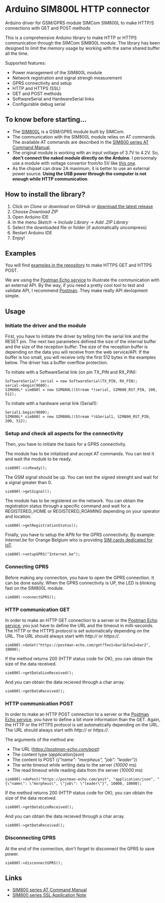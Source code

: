 # Arduino SIM800L HTTP connector
Arduino driver for GSM/GPRS module SIMCom SIM800L to make HTTP/S connections with GET and POST methods

This is a comprehensive Arduino library to make HTTP or HTTPS communication through the SIMCom SIM800L module. The library has been designed to limit the memory usage by working with the same shared buffer all the time.

Supported features:
 * Power management of the SIM800L module
 * Network registration and signal strengh measurement
 * GPRS connectivity and setup
 * HTTP and HTTPS (SSL)
 * GET and POST methods
 * SoftwareSerial and HardwareSerial links
 * Configurable debug serial

## To know before starting...
 * The [SIM800L](https://simcom.ee/modules/gsm-gprs/sim800/) is a GSM/GPRS module built by SIMCom.
 * The communication with the SIM800L module relies on AT commands. The available AT commands are described in the [SIM800 series AT Command Manual](extras/SIM800%20Series_AT%20Command%20Manual_V1.09.pdf).
 * The original module is working with an input voltage of 3.7V to 4.2V. So, __don't connect the naked module directly on the Arduino__. I personnaly use a module with voltage convertor from/to 5V like [this one](https://www.amazon.fr/dp/B073TF2QKL).
 * As the chipset can draw 2A maximum, it is better to use an external power source. __Using the USB power through the computer is not enough while HTTP communication__.

## How to install the library?
 1. Click on *Clone or download* on GitHub or [download the latest release](https://github.com/ostaquet/Arduino-SIM800L-driver/releases)
 2. Choose *Download ZIP*
 3. Open Arduino IDE
 4. In the menu *Sketch* -> *Include Library* -> *Add .ZIP Library*
 5. Select the downloaded file or folder (if automatically uncompress)
 6. Restart Arduino IDE
 7. Enjoy!

## Examples
You will find [examples in the repository](https://github.com/ostaquet/Arduino-SIM800L-driver/tree/master/examples) to make HTTPS GET and HTTPS POST.

We are using the [Postman Echo service](https://docs.postman-echo.com) to illustrate the communication with an external API. By the way, if you need a pretty cool tool to test and validate API, I recommend [Postman](https://www.getpostman.com). They make really API devlopment simple.

## Usage

### Initiate the driver and the module
First, you have to initiate the driver by telling him the serial link and the RESET pin. The next two parameters defined the size of the internal buffer and the size of the reception buffer.
The size of the reception buffer is depending on the data you will receive from the web service/API. If the buffer is too small, you will receive only the first 512 bytes in the examples below. The driver has a buffer overflow protection.

To initiate with a SoftwareSerial link (on pin TX_PIN and RX_PIN):
```
SoftwareSerial* serial = new SoftwareSerial(TX_PIN, RX_PIN);
serial->begin(9600);
SIM800L* sim800l = new SIM800L((Stream *)serial, SIM800_RST_PIN, 200, 512);
```

To initiate with a hardware serial link (Serial1):
```
Serial1.begin(9600);
SIM800L* sim800l = new SIM800L((Stream *)&Serial1, SIM800_RST_PIN, 200, 512);
```

### Setup and check all aspects for the connectivity
Then, you have to initiate the basis for a GPRS connectivity.

The module has to be initalized and accept AT commands. You can test it and wait the module to be ready.
```
sim800l->isReady();
```
The GSM signal should be up. You can test the signed strenght and wait for a signal greater than 0.
```
sim800l->getSignal();
```

The module has to be registered on the network. You can obtain the registration status through a specific command and wait for a REGISTERED_HOME or REGISTERED_ROAMING depending on your operator and location.
```
sim800l->getRegistrationStatus();
```

Finally, you have to setup the APN for the GPRS connectivity. By example: *Internet.be* for Orange Belgium who is providing [SIM cards dedicated for IoT](https://orange-iotshop.allthingstalk.com).
```
sim800l->setupGPRS("Internet.be");
```

### Connecting GPRS
Before making any connection, you have to open the GPRS connection. It can be done easily. When the GPRS connectivity is UP, the LED is blinking fast on the SIM800L module.
```
sim800l->connectGPRS();
```

### HTTP communication GET
In order to make an HTTP GET connection to a server or the [Postman Echo service](https://docs.postman-echo.com), you just have to define the URL and the timeout in milli-seconds. The HTTP or the HTTPS protocol is set automatically depending on the URL. The URL should always start with *http://* or *https://*.
```
sim800l->doGet("https://postman-echo.com/get?foo1=bar1&foo2=bar2", 10000);
```
If the method returns 200 (HTTP status code for OK), you can obtain the size of the data received.
```
sim800l->getDataSizeReceived();
```
And you can obtain the data recieved through a char array.
```
sim800l->getDataReceived();
```

### HTTP communication POST
In order to make an HTTP POST connection to a server or the [Postman Echo service](https://docs.postman-echo.com), you have to define a bit more information than the GET. Again, the HTTP or the HTTPS protocol is set automatically depending on the URL. The URL should always start with *http://* or *https://*.

The arguments of the method are:
 * The URL (*https://postman-echo.com/post*)
 * The content type (*application/json*)
 * The content to POST (*{"name": "morpheus", "job": "leader"}*)
 * The write timeout while writing data to the server (*10000* ms)
 * The read timeout while reading data from the server (*10000* ms)
```
sim800l->doPost("https://postman-echo.com/post", "application/json", "{\"name\": \"morpheus\", \"job\": \"leader\"}", 10000, 10000);
```
If the method returns 200 (HTTP status code for OK), you can obtain the size of the data received.
```
sim800l->getDataSizeReceived();
```
And you can obtain the data recieved through a char array. 
```
sim800l->getDataReceived();
```
### Disconnecting GPRS
At the end of the connection, don't forget to disconnect the GPRS to save power.
```
sim800l->disconnectGPRS();
```

## Links
 * [SIM800 series AT Command Manual](extras/SIM800%20Series_AT%20Command%20Manual_V1.09.pdf)
 * [SIM800 series SSL Application Note](extras/SIM800%20Series_SSL_Application%20Note_V1.00.pdf)
